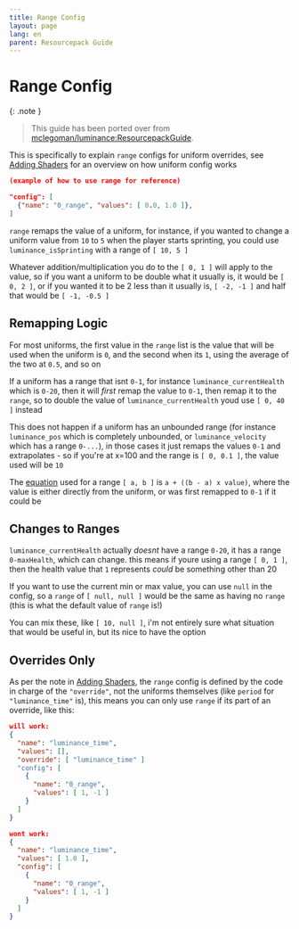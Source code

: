 ```yaml
---
title: Range Config
layout: page
lang: en
parent: Resourcepack Guide
---
```

# Range Config

{: .note }
> This guide has been ported over from [mclegoman/luminance:ResourcepackGuide](https://github.com/mclegoman/luminance/blob/master/ResourcepackGuide).


This is specifically to explain `range` configs for uniform overrides, see [Adding Shaders](AddingShaders#dynamic-uniforms) for an overview on how uniform config works

```json
(example of how to use range for reference)

"config": [
  {"name": "0_range", "values": [ 0.0, 1.0 ]},
]
```

`range` remaps the value of a uniform, for instance, if you wanted to change a uniform value from `10` to `5` when the player starts sprinting, you could use `luminance_isSprinting` with a range of `[ 10, 5 ]`

Whatever addition/multiplication you do to the `[ 0, 1 ]` will apply to the value, so if you want a uniform to be double what it usually is, it would be `[ 0, 2 ]`, or if you wanted it to be 2 less than it usually is, `[ -2, -1 ]` and half that would be `[ -1, -0.5 ]`

## Remapping Logic

For most uniforms, the first value in the `range` list is the value that will be used when the uniform is `0`, and the second when its `1`, using the average of the two at `0.5`, and so on

If a uniform has a range that isnt `0-1`, for instance `luminance_currentHealth` which is `0-20`, then it will *first* remap the value to `0-1`, then remap it to the `range`, so to double the value of `luminance_currentHealth` youd use `[ 0, 40 ]` instead

This does not happen if a uniform has an unbounded range (for instance `luminance_pos` which is completely unbounded, or `luminance_velocity` which has a range `0-...`), in those cases it just remaps the values `0-1` and extrapolates - so if you're at x=100 and the range is `[ 0, 0.1 ]`, the value used will be `10`

The [equation](https://en.wikipedia.org/wiki/Linear_interpolation#Programming_language_support) used for a range `[ a, b ]` is `a + ((b - a) x value)`, where the value is either directly from the uniform, or was first remapped to `0-1` if it could be

## Changes to Ranges

`luminance_currentHealth` actually *doesnt* have a range `0-20`, it has a range `0-maxHealth`, which can change. this means if youre using a range `[ 0, 1 ]`, then the health value that `1` represents *could* be something other than 20

If you want to use the current min or max value, you can use `null` in the config, so a `range` of `[ null, null ]` would be the same as having no `range` (this is what the default value of `range` is!)

You can mix these, like `[ 10, null ]`, i'm not entirely sure what situation that would be useful in, but its nice to have the option

## Overrides Only

As per the note in [Adding Shaders](AddingShaders#dynamic-uniforms), the `range` config is defined by the code in charge of the `"override"`, not the uniforms themselves (like `period` for `"luminance_time"` is), this means you can only use `range` if its part of an override, like this:

```json
will work:
{
  "name": "luminance_time",
  "values": [],
  "override": [ "luminance_time" ]
  "config": [
    {
      "name": "0_range",
      "values": [ 1, -1 ]
    }
  ]
}

wont work:
{
  "name": "luminance_time",
  "values": [ 1.0 ],
  "config": [
    {
      "name": "0_range",
      "values": [ 1, -1 ]
    }
  ]
}
```